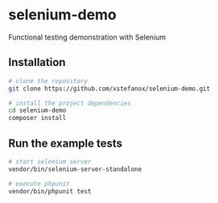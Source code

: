 # selenium-demo
Functional testing demonstration with Selenium

## Installation

```bash
# clone the repository
git clone https://github.com/xstefanox/selenium-demo.git

# install the project dependencies
cd selenium-demo
composer install
```

## Run the example tests
```bash
# start selenium server
vendor/bin/selenium-server-standalone

# execute phpunit
vendor/bin/phpunit test
```

